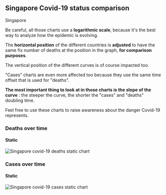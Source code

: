## Singapore Covid-19 status comparison 

Singapore



Be careful, all those charts use a **logarithmic scale**, because it's the best way to analyze how the epidemic is evolving.
 
The **horizontal position** of the different countries is **adjusted** to have the same fix number of deaths at the position in the graph, **for comparison purposes**.

The vertical position of the different curves is of course impacted too.

"Cases" charts are even more affected too because they use the same time offset that is used for "deaths".

**The most important thing to look at in those charts is the slope of the curve** : the steeper the curve, the shorter the "cases" and "deaths" doubling time.

Feel free to use these charts to raise awareness about the danger Covid-19 represents. 


 
### Deaths over time
 
#### Static
![Singapore covid-19 deaths static chart](https://raw.githubusercontent.com/madlag/coronavirus_study/master/notebooks/graphs/2020-03-25/countries/Singapore/2020-03-25_Singapore_deaths.png "Singapore covid-19 deaths static chart")   

 
### Cases over time
 
#### Static
![Singapore covid-19 cases static chart](https://raw.githubusercontent.com/madlag/coronavirus_study/master/notebooks/graphs/2020-03-25/countries/Singapore/2020-03-25_Singapore_cases.png "Singapore covid-19 cases static chart")   

